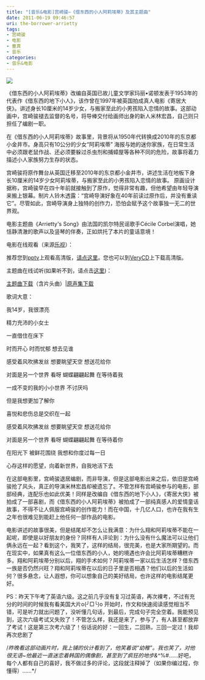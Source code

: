 ```yaml
---
title: "[音乐&电影]宫崎骏—《借东西的小人阿莉埃蒂》及其主题曲"
date: 2011-06-19 09:46:57
uri: the-borrower-arrietty
tags: 
- 宫崎骏
- 电影
- 童真
- 音乐
categories: 
- 音乐&电影
---
```


![](https://yqmfyg.bn1.livefilestore.com/y2pfT-dMT_GJABS2tRuOnfngU-Kg25PtlJBOk41CorlIJ0un8RbLCJQ-bVLI-HTutdF40yPU4_KYpHE_6vleXMlsu_JfhGC6A4r2RoZMlFJk4M/arieaty.jpg?psid=1)

《借东西的小人阿莉埃蒂》改编自英国已故儿童文学家玛丽•诺顿发表于1953年的代表作《借东西的地下小人》，该作曾在1997年被英国拍成真人电影《寄居大侠》。讲述身长10厘米的14岁少女，与搬家至此的小男孩陷入恋情的故事。这部动画中，宫崎骏褪去监督的名号，将导棒交付给画师出身的新人米林宏昌，自己则只担任了编剧一职。

在《借东西的小人阿莉埃蒂》故事里，背景将从1950年代转换成2010年的东京都小金井市。身高只有10公分的少女“阿莉埃蒂”  海报与她的迷你家族，在日常生活中必须跟老鼠作战、还必须要躲过杀虫剂和捕蟑屋等各种不同的危险，故事将着力描述小人家族努力生存的状态。

宫崎骏将原作舞台从英国迁移至2010年的东京都小金井市，讲述生活在地板下身长10厘米的14岁少女阿莉埃蒂，与搬家至此的小男孩陷入恋情的故事。  原画设计据称，宫崎骏早在四十年前就接触到了原作，觉得非常有趣，但他希望由年轻导演来搬上银幕。制片人铃木透露：“宫崎导演好象在40年前读过原作后，并没有重读它”。尽管如此，宫崎导演身上独特的创作力，恐怕会赋予这个故事独一无二的世界观。

电影主题曲《Arrietty's Song》由法国的凯尔特民谣歌手Cécile Corbel演唱，她恬静清澈的歌声以及竖琴的伴奏，正如烘托了本片的童话意境！

电影在线观看（来源[乐视](http://www.letv.com/ptv/vplay/1247716.html "乐视网")）：

推荐您到[pptv](http://v.pptv.com/show/63smpAxy4iaCDAWk.html "PPTV")上观看高清版，[请点这里](http://v.pptv.com/show/63smpAxy4iaCDAWk.html "PPTV在线观看")。您也可以到[VeryCD](http://www.verycd.com/topics/2896360/ "VeryCD")上下载高清版。



主题曲在线试听(如果听不到，请点击[这里](http://www.tudou.com/programs/view/pW70kaytOKs/ "土豆网"))：



[主题曲下载](http://dl.dbank.com/c00owj69st "数据银行")（含片头曲）|[原声集下载](http://dl.dbank.com/c0n81vj0xd "数据银行")

歌词大意：

我14岁，我很漂亮

精力充沛的小女士

一直借住在床下

时而开心 时而忧郁 想去见谁

感受着风吹拂发丝 想要眺望天空 想送花给你

对面是另一个世界 看呀 蝴蝶翩翩起舞 在等待着我

一成不变的我的小小世界 不讨厌吗

但是我想更加了解你

喜悦和悲伤总是交织在一起

感受着风吹拂发丝 想要眺望天空 想送花给你

对面是另一个世界 看呀 蝴蝶翩翩起舞 在等待着你

在阳光下 被鲜花围绕 我想和你度过每一日

心存这样的愿望，向着新世界，自我地活下去

在这部电影里，宫崎骏退居编剧，而非导演，但是这部电影出来之后，依旧是宫崎骏抢了风头，真正的导演米林宏昌却被遗忘了。不管怎样有宫崎骏参与的电影，部部经典，连配乐也如此优美！同样是改编自《借东西的地下小人》，《寄居大侠》被拍成了一部喜剧，而《借东西的小人阿莉埃蒂》被拍成了一部纯真感人的爱情童话故事，不得不让人佩服宫崎骏的创作能力！而在中国，十几亿人口，也许在我有生之年也很难见到能赶上他任何一部作品的电影。

电影讲述的故事很美，但是结尾却不怎么让我满意：为什么翔和阿莉埃蒂不能在一起呢，即使是以好朋友的身份？同样有人评论到：为什么没有什么魔法可以让他们俩永远在一起？看到这个，我笑了，这样的结局，很完美，也是大家所期望的。而在现实中，如果真有这么一位借东西的小人，她的境遇也许会比阿莉埃蒂糟糕许多。翔和阿莉埃蒂分别以后，翔的手术如何？阿莉埃蒂一家以后生活怎样？借东西一族是否仍然兴旺？翔和阿莉埃蒂在以后的日子里是否相遇？他们以后的生活如何？很多悬念，让人遐想，你可以想象自己的美好结局，也许这样的电影结尾更好。

PS：昨天下午考了英语六级。这之前几乎没有复习过英语，再次裸考，不过有充分的时间的时候我有看美国大片o(╯□╰)o  开始时，作文和快速阅读感觉相当不错，可是听力就出问题了，没听懂几句话，到最后，完成句子完全空着。我能预见到，这次六级考试又失败了！不管怎么样，我还是来了，参与了，有人甚至都放弃了考试！这是第三次考六级了！俗话说的好：一回生，二回熟，三回一定过！我却再次悲剧了

/*昨晚看这部动画片时，我上铺的伙计看到了，他笑着说“幼稚”。我也笑了，对他很无语~他最近一直迷恋着韩国的偶像剧，甚至到了疯狂的地步&amp;*^%#……好吧，每个人都有自己的喜好，我不做过多的评论，这段就注释掉了（如果你编过程，你懂得）……*/
